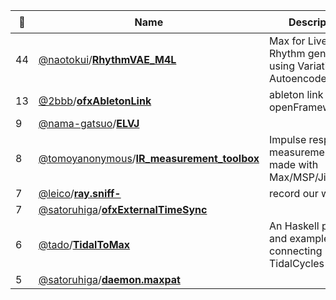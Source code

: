 |:star2: | Name | Description | 🌍|
|---|---|---|---|
|44|[@naotokui](https://github.com/naotokui)/[**RhythmVAE_M4L**](https://github.com/naotokui/RhythmVAE_M4L)|Max for Live(M4L) Rhythm generator using Variational Autoencoder(VAE) ||
|13|[@2bbb](https://github.com/2bbb)/[**ofxAbletonLink**](https://github.com/2bbb/ofxAbletonLink)|ableton link for openFrameworks||
|9|[@nama-gatsuo](https://github.com/nama-gatsuo)/[**ELVJ**](https://github.com/nama-gatsuo/ELVJ)|||
|8|[@tomoyanonymous](https://github.com/tomoyanonymous)/[**IR_measurement_toolbox**](https://github.com/tomoyanonymous/IR_measurement_toolbox)|Impulse response measurement Patch made with Max/MSP/Jitter/Gen||
|7|[@leico](https://github.com/leico)/[**ray.sniff-**](https://github.com/leico/ray.sniff-)|record our web field||
|7|[@satoruhiga](https://github.com/satoruhiga)/[**ofxExternalTimeSync**](https://github.com/satoruhiga/ofxExternalTimeSync)|||
|6|[@tado](https://github.com/tado)/[**TidalToMax**](https://github.com/tado/TidalToMax)|An Haskell package and examples for connecting TidalCycles to Max. ||
|5|[@satoruhiga](https://github.com/satoruhiga)/[**daemon.maxpat**](https://github.com/satoruhiga/daemon.maxpat)|||

